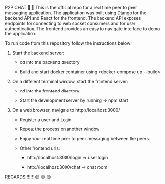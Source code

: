 P2P CHAT 💬 💬
This is the official repo for a real time peer to peer messaging application. The application was built using Django for the backend API and React for the frontend.
The backend API exposes endpoints for connecting to web socket consumers and for user authentication.
The frontend provides an easy to navigate interface to demo the application.

To run code from this repository follow the instructions below:

1. Start the backend server:

   - cd into the backend directory

   - Build and start docker container using <docker-compose up --build>

2. On a different terminal window, start the frontend server:

   - cd into the frontend directory

   - Start the development server by running => npm start

3. On a web browser, navigate to http://localhost:3000/

   - Register a user and Login

   - Repeat the process on another window

   - Enjoy your real time peer to peer messaging between the peers.

   - Other frontend urls:

     - http://localhost:3000/login => user login

     - http://localhost:3000/chat => chat room

REGARDS!!!!!!! 😊 😊 😊
